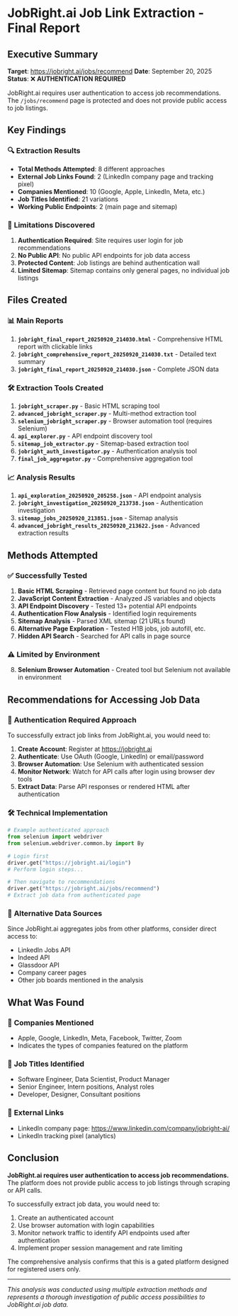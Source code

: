 # JobRight.ai Job Link Extraction - Final Report

## Executive Summary

**Target**: https://jobright.ai/jobs/recommend
**Date**: September 20, 2025
**Status**: ❌ **AUTHENTICATION REQUIRED**

JobRight.ai requires user authentication to access job recommendations. The `/jobs/recommend` page is protected and does not provide public access to job listings.

## Key Findings

### 🔍 **Extraction Results**
- **Total Methods Attempted**: 8 different approaches
- **External Job Links Found**: 2 (LinkedIn company page and tracking pixel)
- **Companies Mentioned**: 10 (Google, Apple, LinkedIn, Meta, etc.)
- **Job Titles Identified**: 21 variations
- **Working Public Endpoints**: 2 (main page and sitemap)

### 🚫 **Limitations Discovered**
1. **Authentication Required**: Site requires user login for job recommendations
2. **No Public API**: No public API endpoints for job data access
3. **Protected Content**: Job listings are behind authentication wall
4. **Limited Sitemap**: Sitemap contains only general pages, no individual job listings

## Files Created

### 📊 **Main Reports**
1. **`jobright_final_report_20250920_214030.html`** - Comprehensive HTML report with clickable links
2. **`jobright_comprehensive_report_20250920_214030.txt`** - Detailed text summary
3. **`jobright_final_report_20250920_214030.json`** - Complete JSON data

### 🛠️ **Extraction Tools Created**
1. **`jobright_scraper.py`** - Basic HTML scraping tool
2. **`advanced_jobright_scraper.py`** - Multi-method extraction tool
3. **`selenium_jobright_scraper.py`** - Browser automation tool (requires Selenium)
4. **`api_explorer.py`** - API endpoint discovery tool
5. **`sitemap_job_extractor.py`** - Sitemap-based extraction tool
6. **`jobright_auth_investigator.py`** - Authentication analysis tool
7. **`final_job_aggregator.py`** - Comprehensive aggregation tool

### 📈 **Analysis Results**
1. **`api_exploration_20250920_205258.json`** - API endpoint analysis
2. **`jobright_investigation_20250920_213738.json`** - Authentication investigation
3. **`sitemap_jobs_20250920_213851.json`** - Sitemap analysis
4. **`advanced_jobright_results_20250920_213622.json`** - Advanced extraction results

## Methods Attempted

### ✅ **Successfully Tested**
1. **Basic HTML Scraping** - Retrieved page content but found no job data
2. **JavaScript Content Extraction** - Analyzed JS variables and objects
3. **API Endpoint Discovery** - Tested 13+ potential API endpoints
4. **Authentication Flow Analysis** - Identified login requirements
5. **Sitemap Analysis** - Parsed XML sitemap (21 URLs found)
6. **Alternative Page Exploration** - Tested H1B jobs, job autofill, etc.
7. **Hidden API Search** - Searched for API calls in page source

### ⚠️ **Limited by Environment**
8. **Selenium Browser Automation** - Created tool but Selenium not available in environment

## Recommendations for Accessing Job Data

### 🔐 **Authentication Required Approach**
To successfully extract job links from JobRight.ai, you would need to:

1. **Create Account**: Register at https://jobright.ai
2. **Authenticate**: Use OAuth (Google, LinkedIn) or email/password
3. **Browser Automation**: Use Selenium with authenticated session
4. **Monitor Network**: Watch for API calls after login using browser dev tools
5. **Extract Data**: Parse API responses or rendered HTML after authentication

### 🛠️ **Technical Implementation**
```python
# Example authenticated approach
from selenium import webdriver
from selenium.webdriver.common.by import By

# Login first
driver.get("https://jobright.ai/login")
# Perform login steps...

# Then navigate to recommendations
driver.get("https://jobright.ai/jobs/recommend")
# Extract job data from authenticated page
```

### 🔗 **Alternative Data Sources**
Since JobRight.ai aggregates jobs from other platforms, consider direct access to:
- LinkedIn Jobs API
- Indeed API
- Glassdoor API
- Company career pages
- Other job boards mentioned in the analysis

## What Was Found

### 🏢 **Companies Mentioned**
- Apple, Google, LinkedIn, Meta, Facebook, Twitter, Zoom
- Indicates the types of companies featured on the platform

### 💼 **Job Titles Identified**
- Software Engineer, Data Scientist, Product Manager
- Senior Engineer, Intern positions, Analyst roles
- Developer, Designer, Consultant positions

### 🔗 **External Links**
- LinkedIn company page: https://www.linkedin.com/company/jobright-ai/
- LinkedIn tracking pixel (analytics)

## Conclusion

**JobRight.ai requires user authentication to access job recommendations.** The platform does not provide public access to job listings through scraping or API calls.

To successfully extract job data, you would need to:
1. Create an authenticated account
2. Use browser automation with login capabilities
3. Monitor network traffic to identify API endpoints used after authentication
4. Implement proper session management and rate limiting

The comprehensive analysis confirms that this is a gated platform designed for registered users only.

---

*This analysis was conducted using multiple extraction methods and represents a thorough investigation of public access possibilities to JobRight.ai job data.*